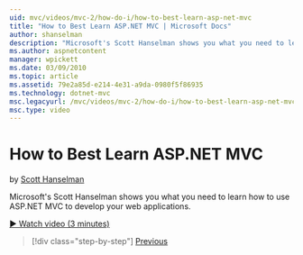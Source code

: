 ```yaml
---
uid: mvc/videos/mvc-2/how-do-i/how-to-best-learn-asp-net-mvc
title: "How to Best Learn ASP.NET MVC | Microsoft Docs"
author: shanselman
description: "Microsoft's Scott Hanselman shows you what you need to learn how to use ASP.NET MVC to develop your web applications."
ms.author: aspnetcontent
manager: wpickett
ms.date: 03/09/2010
ms.topic: article
ms.assetid: 79e2a85d-e214-4e31-a9da-0980f5f86935
ms.technology: dotnet-mvc
msc.legacyurl: /mvc/videos/mvc-2/how-do-i/how-to-best-learn-asp-net-mvc
msc.type: video
---
```

How to Best Learn ASP.NET MVC
====================
by [Scott Hanselman](https://github.com/shanselman)

Microsoft's Scott Hanselman shows you what you need to learn how to use ASP.NET MVC to develop your web applications.

[&#9654; Watch video (3 minutes)](https://channel9.msdn.com/Blogs/ASP-NET-Site-Videos/how-to-best-learn-asp-net-mvc)

> [!div class="step-by-step"]
> [Previous](5-minute-introduction-to-aspnet-mvc.md)
